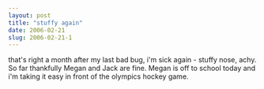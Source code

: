```yaml
---
layout: post
title: "stuffy again"
date: 2006-02-21
slug: 2006-02-21-1
---
```


that&apos;s right a month after my last bad bug, i&apos;m sick again - stuffy nose, achy.  So far thankfully Megan and Jack are fine.  Megan is off to school today and i&apos;m taking it easy in front of the olympics hockey game.

